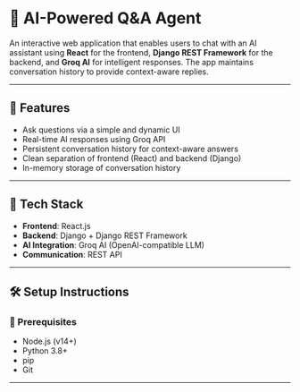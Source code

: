 # 🤖 AI-Powered Q&A Agent

An interactive web application that enables users to chat with an AI assistant using **React** for the frontend, **Django REST Framework** for the backend, and **Groq AI** for intelligent responses. The app maintains conversation history to provide context-aware replies.

---

## 🚀 Features

- Ask questions via a simple and dynamic UI
- Real-time AI responses using Groq API
- Persistent conversation history for context-aware answers
- Clean separation of frontend (React) and backend (Django)
- In-memory storage of conversation history

---

## 🧠 Tech Stack

- **Frontend**: React.js  
- **Backend**: Django + Django REST Framework  
- **AI Integration**: Groq AI (OpenAI-compatible LLM)  
- **Communication**: REST API  

---

## 🛠️ Setup Instructions

### 🔧 Prerequisites

- Node.js (v14+)
- Python 3.8+
- pip
- Git

---

